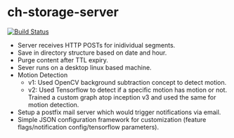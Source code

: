 # ch-storage-server

[![Build Status](https://dev.azure.com/prakashsandeep/prakashsandeep/_apis/build/status/corehacker.ch-storage-server)](https://dev.azure.com/prakashsandeep/prakashsandeep/_build/latest?definitionId=2)

* Server receives HTTP POSTs for inidividual segments.
* Save in directory structure based on date and hour.
* Purge content after TTL expiry.
* Sever runs on a desktop linux based machine.
* Motion Detection
  * v1: Used OpenCV background subtraction concept to detect motion.
  * v2: Used Tensorflow to detect if a specific motion has motion or not. Trained a custom graph atop inception v3 and used the same for motion detection.
* Setup a postfix mail server which would trigger notifications via email.
* Simple JSON configuration framework for customization (feature flags/notification config/tensorflow parameters).
